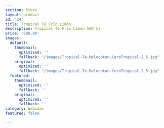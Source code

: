 ```yaml
---
section: Store
layout: product
id: "24"
title: Tropical Té Frío Limón
description: Tropical Té Frio Limón 500 ml
price: '800,00'
images:
  default:
    thumbnail:
      optimized: ''
      fallback: "/images/Tropical-Te-Melocoton-CeroTropical-2_5.jpg"
    original:
      optimized: ''
      fallback: "/images/Tropical-Te-Melocoton-CeroTropical-2_5.jpg"
  featured:
    thumbnail:
      optimized: ''
      fallback: ''
    original:
      optimized: ''
      fallback: ''
category: bebidas
featured: false

---
```

